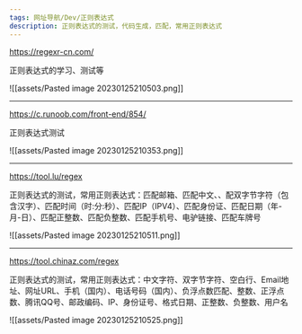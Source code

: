 ```yaml
---
tags: 网址导航/Dev/正则表达式
description: 正则表达式的测试，代码生成，匹配，常用正则表达式
---
```



https://regexr-cn.com/

正则表达式的学习、测试等

![[assets/Pasted image 20230125210503.png]]

---

https://c.runoob.com/front-end/854/

正则表达式测试

![[assets/Pasted image 20230125210353.png]]

---

https://tool.lu/regex

正则表达式的测试，常用正则表达式：匹配邮箱、匹配中文、、配双字节字符（包含汉字）、匹配时间（时:分:秒）、匹配IP（IPV4）、匹配身份证、匹配日期（年-月-日）、匹配正整数、匹配负整数、匹配手机号、电驴链接、匹配车牌号

![[assets/Pasted image 20230125210511.png]]

---

https://tool.chinaz.com/regex

正则表达式的测试，常用正则表达式：中文字符、双字节字符、空白行、Email地址、网址URL、手机（国内）、电话号码（国内）、负浮点数匹配、整数、正浮点数、腾讯QQ号、邮政编码、IP、身份证号、格式日期、正整数、负整数、用户名

![[assets/Pasted image 20230125210525.png]]